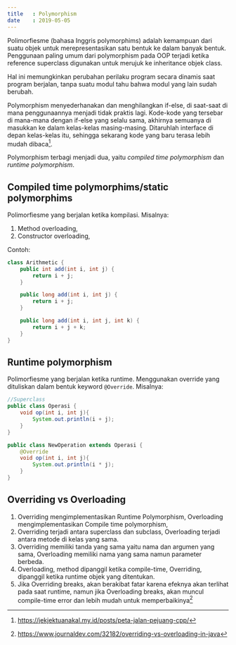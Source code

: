 ```yaml
---
title   : Polymorphism
date    : 2019-05-05
---
```


Polimorfiesme (bahasa Inggris polymorphims) adalah kemampuan dari suatu objek
untuk  merepresentasikan satu bentuk ke dalam banyak bentuk. Penggunaan paling
umum dari polymorphism pada OOP terjadi ketika reference superclass digunakan
untuk merujuk ke inheritance objek class.

Hal ini memungkinkan perubahan perilaku program secara dinamis saat program
berjalan, tanpa suatu modul tahu bahwa modul yang lain sudah berubah.

Polymorphism menyederhanakan dan menghilangkan if-else, di saat-saat di mana
penggunaannya menjadi tidak praktis lagi. Kode-kode yang tersebar di mana-mana
dengan if-else yang selalu sama, akhirnya semuanya di masukkan ke dalam
kelas-kelas masing-masing. Ditaruhlah interface di depan kelas-kelas itu,
sehingga sekarang kode yang baru terasa lebih mudah dibaca[^1].

Polymorphism terbagi menjadi dua, yaitu *compiled time polymorphism* dan
*runtime polymorphism*.

## Compiled time polymorphims/static polymorphims

Polimorfiesme yang berjalan ketika kompilasi. Misalnya:

1. Method overloading,
2. Constructor overloading,

Contoh:

```java
class Arithmetic {
    public int add(int i, int j) {
        return i + j;
    }

    public long add(int i, int j) {
        return i + j;
    }

    public long add(int i, int j, int k) {
        return i + j + k;
    }
}
```

## Runtime polymorphism

Polimorfiesme yang berjalan ketika runtime. Menggunakan override yang dituliskan
dalam bentuk keyword `@Override`. Misalnya:

```java
//Superclass
public class Operasi {
    void op(int i, int j){
        System.out.println(i + j);
    }
}

public class NewOperation extends Operasi {
    @Override
    void op(int i, int j){
        System.out.println(i * j);
    }
}
```

## Overriding vs Overloading

1. Overriding mengimplementasikan Runtime Polymorphism, Overloading 
   mengimplementasikan Compile time polymorphism,
2. Overriding terjadi antara superclass dan subclass, Overloading terjadi antara
   metode di kelas yang sama.
3. Overriding memiliki tanda yang sama yaitu nama dan argumen yang sama,
   Overloading memiliki nama yang sama namun parameter berbeda.
4. Overloading, method dipanggil ketika compile-time, Overriding, dipanggil
   ketika runtime objek yang ditentukan.
5. Jika Overriding breaks, akan berakibat fatar karena efeknya akan terlihat
   pada saat runtime, namun jika Overloading breaks, akan muncul compile-time
   error dan lebih mudah untuk memperbaikinya[^2]

[^1]: <https://jekjektuanakal.my.id/posts/peta-jalan-pejuang-cpp/>
[^2]: <https://www.journaldev.com/32182/overriding-vs-overloading-in-java>
